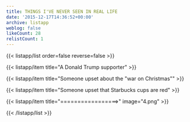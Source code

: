 ```yaml
---
title: THINGS I'VE NEVER SEEN IN REAL LIFE
date: '2015-12-17T14:36:52+00:00'
archive: listapp
weblog: false
likeCount: 28
relistCount: 1
---
```



{{< listapp/list order=false reverse=false >}}

   {{< listapp/item title="A Donald Trump supporter" >}}

   {{< listapp/item title="Someone upset about the \"war on Christmas\"" >}}

   {{< listapp/item title="Someone upset that Starbucks cups are red" >}}

   {{< listapp/item title="=================>"
      image="4.png" >}}

{{< /listapp/list >}}
